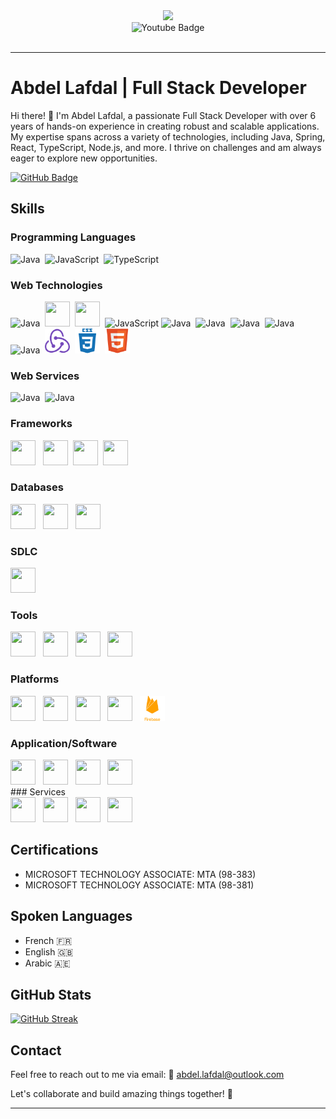 
<div id="header" align="center">
  <img src="https://media.giphy.com/media/LMcB8XospGZO8UQq87/giphy.gif" width="200"/>
  <div id="badges">
  <img src="https://img.shields.io/badge/Microsoft_Outlook-0078D4?style=for-the-badge&logo=microsoft-outlook&logoColor=white" alt="Youtube Badge"/>
</div>
  <img src="https://komarev.com/ghpvc/?username=kdraa12&style=flat-square&color=blue" alt=""/>
</div>

---

# Abdel Lafdal | Full Stack Developer

Hi there! 👋 I'm Abdel Lafdal, a passionate Full Stack Developer with over 6 years of hands-on experience in creating robust and scalable applications. My expertise spans across a variety of technologies, including Java, Spring, React, TypeScript, Node.js, and more. I thrive on challenges and am always eager to explore new opportunities.


[![GitHub Badge](https://img.shields.io/badge/-GitHub-black?style=flat-square&logo=GitHub&logoColor=white&link=https://github.com/kdraa12)](https://github.com/kdraa12)




## Skills

### Programming Languages
<div>
    <img src="https://cdn.jsdelivr.net/gh/devicons/devicon/icons/java/java-original.svg" title="Java" alt="Java" width="40" height="40"/>&nbsp;
<img src="https://cdn.jsdelivr.net/gh/devicons/devicon/icons/javascript/javascript-original.svg" title="JavaScript" alt="JavaScript" width="40" height="40"/>&nbsp;
<img src="https://cdn.jsdelivr.net/gh/devicons/devicon/icons/typescript/typescript-original.svg" title="TypeScript" alt="TypeScript" width="40" height="40"/>&nbsp;
</div>

### Web Technologies

<div>
    <img src="https://cdn.jsdelivr.net/gh/devicons/devicon/icons/react/react-original.svg" title="Java" alt="Java" width="40" height="40"/>&nbsp;
  <img src="https://cdn.jsdelivr.net/gh/devicons/devicon/icons/tailwindcss/tailwindcss-plain.svg" width="40" height="40" />&nbsp;
<img src="https://cdn.jsdelivr.net/gh/devicons/devicon/icons/materialui/materialui-original.svg" width="40" height="40"  />&nbsp;
<img src="https://cdn.jsdelivr.net/gh/devicons/devicon/icons/electron/electron-original.svg"
  title="JavaScript" alt="JavaScript" width="40" height="40" 
  />
 <img src="https://gw.alipayobjects.com/zos/rmsportal/KDpgvguMpGfqaHPjicRK.svg" title="Java" alt="Java" width="40" height="40" />&nbsp;
 <img src="https://www.thymeleaf.org/images/thymeleaf.png" title="Java" alt="Java" width="40" height="40" />&nbsp;
 <img src="https://user-images.githubusercontent.com/10379601/29446482-04f7036a-841f-11e7-9872-91d1fc2ea683.png" title="Java" alt="Java" width="40" height="40" />&nbsp;
 <img src="https://webrtc.github.io/webrtc-org/assets/images/webrtc-logo-vert-retro-255x305.png" title="Java" alt="Java" width="40" height="40" />&nbsp;
 <img src="https://react-leaflet.js.org/img/logo.svg" title="Java" alt="Java" width="40" height="40" />&nbsp;
  <img src="https://github.com/devicons/devicon/blob/master/icons/redux/redux-original.svg" title="Redux" alt="Redux " width="40" height="40"/>&nbsp;
  <img src="https://github.com/devicons/devicon/blob/master/icons/css3/css3-plain-wordmark.svg"  title="CSS3" alt="CSS" width="40" height="40"/>&nbsp;
  <img src="https://github.com/devicons/devicon/blob/master/icons/html5/html5-original.svg" title="HTML5" alt="HTML" width="40" height="40"/>&nbsp;
 

</div>


### Web Services
<div>
  <img src="https://www.opc-router.com/wp-content/uploads/2020/04/icon_rest_webservice_600x400px.png" title="Java" alt="Java" width="40" height="40" />&nbsp;
 <img src="https://appstore-data.csml.dev/images/utils_soap.png" title="Java" alt="Java" width="40" height="40" />
</div>
      

### Frameworks
<div>
            <img src="https://cdn.jsdelivr.net/gh/devicons/devicon/icons/spring/spring-original-wordmark.svg" width="40" height="40" />        &nbsp;
            <img src="https://cdn.jsdelivr.net/gh/devicons/devicon/icons/nextjs/nextjs-original-wordmark.svg" width="40" height="40" />&nbsp;
            <img src="https://cdn.jsdelivr.net/gh/devicons/devicon/icons/angularjs/angularjs-original.svg" width="40" height="40" />&nbsp;
            <img src="https://cdn.jsdelivr.net/gh/devicons/devicon/icons/express/express-original-wordmark.svg" width="40" height="40" />&nbsp;
            

</div>
          

### Databases

<div>
 <img src="https://cdn.jsdelivr.net/gh/devicons/devicon/icons/mysql/mysql-original-wordmark.svg" width="40" height="40" /> &nbsp;
 <img src="https://cdn.jsdelivr.net/gh/devicons/devicon/icons/postgresql/postgresql-original-wordmark.svg" width="40" height="40" /> &nbsp;
 <img src="https://cdn.jsdelivr.net/gh/devicons/devicon/icons/mongodb/mongodb-original-wordmark.svg"  width="40" height="40"/> &nbsp;
</div>
          



### SDLC
<div>
<img src="https://w7.pngwing.com/pngs/758/322/png-transparent-agile-software-development-computer-icons-agile-modeling-extreme-programming-technological-sense-runner-blue-service-logo-thumbnail.png" width="40" height="40" /> &nbsp;
</div>

### Tools
<div>
<img src="https://cdn.jsdelivr.net/gh/devicons/devicon/icons/vscode/vscode-original.svg" width="40" height="40" /> &nbsp;
 <img src="https://cdn.jsdelivr.net/gh/devicons/devicon/icons/intellij/intellij-original.svg" width="40" height="40" /> &nbsp;
 <img src="https://cdn.jsdelivr.net/gh/devicons/devicon/icons/git/git-original.svg"  width="40" height="40"/> &nbsp;
<img src="https://cdn.jsdelivr.net/gh/devicons/devicon/icons/github/github-original.svg" width="40" height="40" /> &nbsp;
</div>
          
### Platforms

<div>
            <img src="https://cdn.jsdelivr.net/gh/devicons/devicon/icons/linux/linux-original.svg" width="40" height="40" /> &nbsp;
            <img src="https://cdn.jsdelivr.net/gh/devicons/devicon/icons/nodejs/nodejs-original-wordmark.svg" width="40" height="40" /> &nbsp;
            <img src="https://cdn.jsdelivr.net/gh/devicons/devicon/icons/googlecloud/googlecloud-original.svg" width="40" height="40" /> &nbsp;
            <img src="https://cdn.jsdelivr.net/gh/devicons/devicon/icons/docker/docker-original.svg" width="40" height="40" /> &nbsp;
              <img src="https://github.com/devicons/devicon/blob/master/icons/firebase/firebase-plain-wordmark.svg" title="Firebase" alt="Firebase" width="40" height="40"/>&nbsp;

  
</div>

          

### Application/Software

<div>
            <img src="https://www.dcm4chee.fr/img/Logo_dcm4chee_couleurs.png"  width="40" height="40" /> &nbsp;
            <img src="https://upload.wikimedia.org/wikipedia/commons/0/03/OrthancLogo-2016.png" width="40" height="40" /> &nbsp;
            <img src="https://www.softneta.com/wp-content/uploads/2023/10/MedDream-by-Softneta-www.svg" width="40" height="40" /> &nbsp;
            <img src=https://www.dicomstandard.org/images/librariesprovider2/default-album/dicom-logo.jpg"  width="40" height="40"/> &nbsp;
</div>
### Services

<div>
            <img src="https://pbs.twimg.com/profile_images/1618575477781807105/iDuRlqTe_400x400.jpg" width="40" height="40" /> &nbsp;
            <img src="https://pages.twilio.com/rs/294-TKB-300/images/twilio-logo-red_2.png" width="40" height="40" /> &nbsp;
            <img src="https://static.wikia.nocookie.net/google/images/1/19/Google_Maps_Icon.png"  width="40" height="40"/> &nbsp;
            <img src="https://cnpagency.com/wp-content/uploads/wp-rest.png" width="40" height="40" /> &nbsp;
</div>

## Certifications

- MICROSOFT TECHNOLOGY ASSOCIATE: MTA (98-383)
- MICROSOFT TECHNOLOGY ASSOCIATE: MTA (98-381)

## Spoken Languages

- French 🇫🇷
- English 🇬🇧
- Arabic 🇦🇪
## GitHub Stats

[![GitHub Streak](https://github-readme-streak-stats.herokuapp.com?user=kdraa12&theme=radical&hide_border=true)](https://git.io/streak-stats)

## Contact

Feel free to reach out to me via email: 📧 abdel.lafdal@outlook.com

Let's collaborate and build amazing things together! 🚀

---
